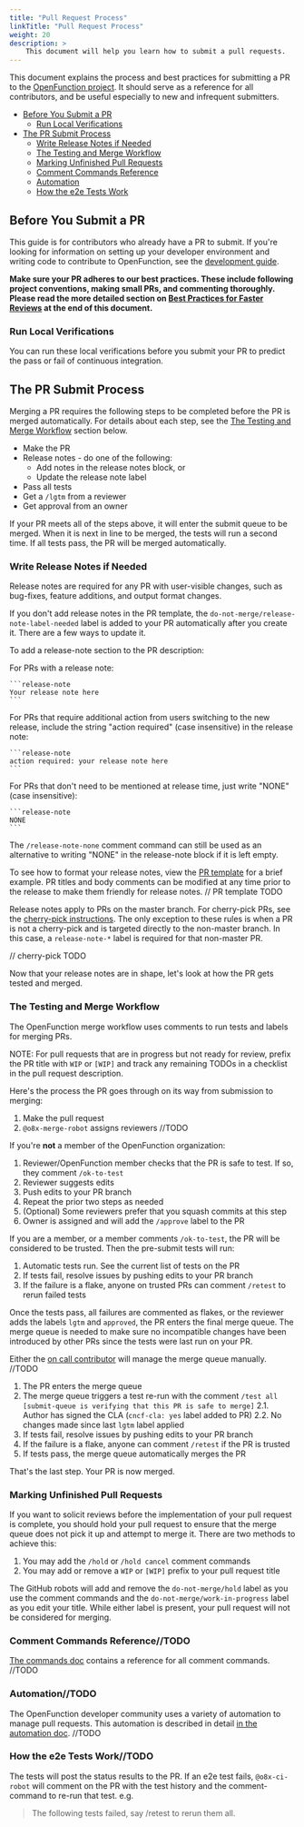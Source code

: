 ```yaml
---
title: "Pull Request Process"
linkTitle: "Pull Request Process"
weight: 20
description: >
    This document will help you learn how to submit a pull requests.
---
```


This document explains the process and best practices for submitting a PR to the [OpenFunction project](https://github.com/OpenFunction/OpenFunction). It should serve as a reference for all contributors, and be useful especially to new and infrequent submitters.

- [Before You Submit a PR](#before-you-submit-a-pr)
  - [Run Local Verifications](#run-local-verifications)
- [The PR Submit Process](#the-pr-submit-process)
  - [Write Release Notes if Needed](#write-release-notes-if-needed)
  - [The Testing and Merge Workflow](#the-testing-and-merge-workflow)
  - [Marking Unfinished Pull Requests](#marking-unfinished-pull-requests)
  - [Comment Commands Reference](#comment-commands-reference)
  - [Automation](#automation)
  - [How the e2e Tests Work](#how-the-e2e-tests-work)

## Before You Submit a PR

This guide is for contributors who already have a PR to submit. If you're looking for information on setting up your developer environment and writing code to contribute to OpenFunction, see the [development guide](development-workflow.md).

**Make sure your PR adheres to our best practices. These include following project conventions, making small PRs, and commenting thoroughly. Please read the more detailed section on [Best Practices for Faster Reviews](#best-practices-for-faster-reviews) at the end of this document.**

### Run Local Verifications

You can run these local verifications before you submit your PR to predict the pass or fail of continuous integration.

## The PR Submit Process

Merging a PR requires the following steps to be completed before the PR is merged automatically. For details about each step, see the [The Testing and Merge Workflow](#the-testing-and-merge-workflow) section below.

- Make the PR
- Release notes - do one of the following:
  - Add notes in the release notes block, or
  - Update the release note label
- Pass all tests
- Get a `/lgtm` from a reviewer
- Get approval from an owner

If your PR meets all of the steps above, it will enter the submit queue to be merged. When it is next in line to be merged, the tests will run a second time. If all tests pass, the PR will be merged automatically.

### Write Release Notes if Needed

Release notes are required for any PR with user-visible changes, such as bug-fixes, feature additions, and output format changes.

If you don't add release notes in the PR template, the `do-not-merge/release-note-label-needed` label is added to your PR automatically after you create it. There are a few ways to update it.

To add a release-note section to the PR description:

For PRs with a release note:

    ```release-note
    Your release note here
    ```

For PRs that require additional action from users switching to the new release, include the string "action required" (case insensitive) in the release note:

    ```release-note
    action required: your release note here
    ```

For PRs that don't need to be mentioned at release time, just write "NONE" (case insensitive):

    ```release-note
    NONE
    ```

The `/release-note-none` comment command can still be used as an alternative to writing "NONE" in the release-note block if it is left empty.

To see how to format your release notes, view the [PR template](https://github.com/) for a brief example. PR titles and body comments can be modified at any time prior to the release to make them friendly for release notes.
// PR template TODO

Release notes apply to PRs on the master branch. For cherry-pick PRs, see the [cherry-pick instructions](cherry-picks.md). The only exception to these rules is when a PR is not a cherry-pick and is targeted directly to the non-master branch.  In this case, a `release-note-*` label is required for that non-master PR.

// cherry-pick TODO

Now that your release notes are in shape, let's look at how the PR gets tested and merged.

### The Testing and Merge Workflow

The OpenFunction merge workflow uses comments to run tests and labels for merging PRs.

NOTE: For pull requests that are in progress but not ready for review, prefix the PR title with `WIP` or `[WIP]` and track any remaining TODOs in a checklist in the pull request description.

Here's the process the PR goes through on its way from submission to merging:

1. Make the pull request
2. `@o8x-merge-robot` assigns reviewers //TODO

If you're **not** a member of the OpenFunction organization:

1. Reviewer/OpenFunction member checks that the PR is safe to test. If so, they comment `/ok-to-test`
2. Reviewer suggests edits
3. Push edits to your PR branch
4. Repeat the prior two steps as needed
5. (Optional) Some reviewers prefer that you squash commits at this step
6. Owner is assigned and will add the `/approve` label to the PR

If you are a member, or a member comments `/ok-to-test`, the PR will be considered to be trusted. Then the pre-submit tests will run:

1. Automatic tests run. See the current list of tests on the PR
2. If tests fail, resolve issues by pushing edits to your PR branch
3. If the failure is a flake, anyone on trusted PRs can comment `/retest` to rerun failed tests

Once the tests pass, all failures are commented as flakes, or the reviewer adds the labels `lgtm` and `approved`, the PR enters the final merge queue. The merge queue is needed to make sure no incompatible changes have been introduced by other PRs since the tests were last run on your PR.

Either the [on call contributor](on-call-rotations.md) will manage the merge queue manually. //TODO

1. The PR enters the merge queue
2. The merge queue triggers a test re-run with the comment `/test all [submit-queue is verifying that this PR is safe to merge]`
    2.1. Author has signed the CLA (`cncf-cla: yes` label added to PR)
    2.2. No changes made since last `lgtm` label applied
3. If tests fail, resolve issues by pushing edits to your PR branch
4. If the failure is a flake, anyone can comment `/retest` if the PR is trusted
5. If tests pass, the merge queue automatically merges the PR

That's the last step. Your PR is now merged.

### Marking Unfinished Pull Requests

If you want to solicit reviews before the implementation of your pull request is complete, you should hold your pull request to ensure that the merge queue does not pick it up and attempt to merge it. There are two methods to achieve this:

1. You may add the `/hold` or `/hold cancel` comment commands
2. You may add or remove a `WIP` or `[WIP]` prefix to your pull request title

The GitHub robots will add and remove the `do-not-merge/hold` label as you use the comment commands and the `do-not-merge/work-in-progress` label as you edit your title. While either label is present, your pull request will not be considered for merging.

### Comment Commands Reference//TODO

[The commands doc]() contains a reference for all comment commands. //TODO

### Automation//TODO

The OpenFunction developer community uses a variety of automation to manage pull requests.  This automation is described in detail [in the automation doc](automation.md). //TODO

### How the e2e Tests Work//TODO

The  tests will post the status results to the PR. If an e2e test fails,
`@o8x-ci-robot` will comment on the PR with the test history and the
comment-command to re-run that test. e.g.

> The following tests failed, say /retest to rerun them all.

